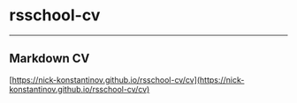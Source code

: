# rsschool-cv

---

## Markdown CV

[https://nick-konstantinov.github.io/rsschool-cv/cv](https://nick-konstantinov.github.io/rsschool-cv/cv)